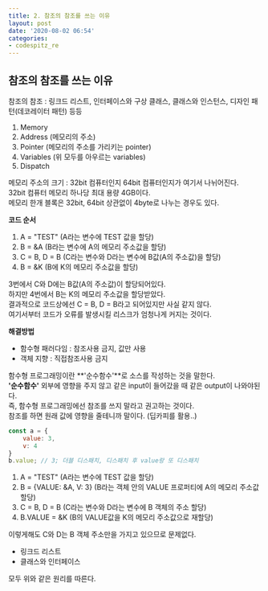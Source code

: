 ```yaml
---
title: 2. 참조의 참조를 쓰는 이유
layout: post
date: '2020-08-02 06:54'
categories:
- codespitz_re
---
```


## 참조의 참조를 쓰는 이유

참조의 참조 : 링크드 리스트, 인터페이스와 구상 클래스, 클래스와 인스턴스, 디자인 패턴(데코레이터 패턴) 등등

1. Memory
2. Address (메모리의 주소)
3. Pointer (메모리의 주소를 가리키는 pointer)
4. Variables (위 모두를 아우르는 variables)
5. Dispatch

메모리 주소의 크기 : 32bit 컴퓨터인지 64bit 컴퓨터인지가 여기서 나뉘어진다.  
32bit 컴퓨터 메모리 하나당 최대 용량 4GB이다.  
메모리 한개 블록은 32bit, 64bit 상관없이 4byte로 나누는 경우도 있다.

**코드 순서**

1. A = "TEST" (A라는 변수에 TEST 값을 할당)  
2. B = &A (B라는 변수에 A의 메모리 주소값을 할당)
3. C = B, D = B (C라는 변수와 D라는 변수에 B값(A의 주소값)을 할당)
4. B = &K (B에 K의 메모리 주소값을 할당)

3번에서 C와 D에는 B값(A의 주소값)이 할당되어있다.  
하지만 4번에서 B는 K의 메모리 주소값을 할당받았다.  
결과적으로 코드상에선 C = B, D = B라고 되어있지만 사실 같지 않다.  
여기서부터 코드가 오류를 발생시킬 리스크가 엄청나게 커지는 것이다.

**해결방법**
* 함수형 패러다임 : 참조사용 금지, 값만 사용
* 객체 지향 : 직접참조사용 금지

함수형 프로그래밍이란 **'순수함수'**로 소스를 작성하는 것을 말한다.  
**'순수함수'** 외부에 영향을 주지 않고 같은 input이 들어갔을 때 같은 output이 나와야된다.  
즉, 함수형 프로그래밍에선 참조를 쓰지 말라고 권고하는 것이다.  
참조를 하면 원래 값에 영향을 줄테니까 말이다. (딥카피를 활용..)

```javascript
const a = {
    value: 3,
    v: 4
}
b.value; // 3; 더블 디스패치, 디스패치 후 value랑 또 디스패치
```

1. A = "TEST" (A라는 변수에 TEST 값을 할당)  
2. B = {VALUE: &A, V: 3} (B라는 객체 안의 VALUE 프로퍼티에 A의 메모리 주소값 할당)
3. C = B, D = B (C라는 변수와 D라는 변수에 B 객체의 주소 할당)
4. B.VALUE = &K (B의 VALUE값을 K의 메모리 주소값으로 재할당)

이렇게해도 C와 D는 B 객체 주소만을 가지고 있으므로 문제없다.

* 링크드 리스트
* 클래스와 인터페이스

모두 위와 같은 원리를 따른다.